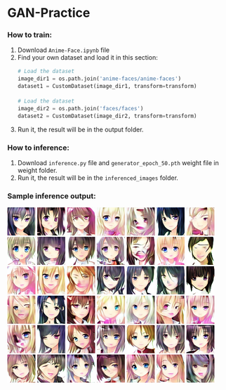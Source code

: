 # GAN-Practice

### How to train:
1. Download `Anime-Face.ipynb` file
2. Find your own dataset and load it in this section:
    ```python
    # Load the dataset
    image_dir1 = os.path.join('anime-faces/anime-faces')
    dataset1 = CustomDataset(image_dir1, transform=transform)
    
    # Load the dataset
    image_dir2 = os.path.join('faces/faces')
    dataset2 = CustomDataset(image_dir2, transform=transform)
    ```
3. Run it, the result will be in the output folder.

### How to inference:
1. Download `inference.py` file and `generator_epoch_50.pth` weight file in weight folder.
2. Run it, the result will be in the `inferenced_images` folder.

### Sample inference output:
![](inferenced_images/generated_image_0.png)
![](inferenced_images/generated_image_1.png)
![](inferenced_images/generated_image_2.png)
![](inferenced_images/generated_image_3.png)
![](inferenced_images/generated_image_4.png)
![](inferenced_images/generated_image_5.png)
![](inferenced_images/generated_image_6.png)
![](inferenced_images/generated_image_7.png)
![](inferenced_images/generated_image_8.png)
![](inferenced_images/generated_image_9.png)
![](inferenced_images/generated_image_10.png)
![](inferenced_images/generated_image_11.png)
![](inferenced_images/generated_image_12.png)
![](inferenced_images/generated_image_13.png)
![](inferenced_images/generated_image_14.png)
![](inferenced_images/generated_image_15.png)
![](inferenced_images/generated_image_16.png)
![](inferenced_images/generated_image_17.png)
![](inferenced_images/generated_image_18.png)
![](inferenced_images/generated_image_19.png)
![](inferenced_images/generated_image_20.png)
![](inferenced_images/generated_image_21.png)
![](inferenced_images/generated_image_22.png)
![](inferenced_images/generated_image_23.png)
![](inferenced_images/generated_image_24.png)
![](inferenced_images/generated_image_25.png)
![](inferenced_images/generated_image_26.png)
![](inferenced_images/generated_image_27.png)
![](inferenced_images/generated_image_28.png)
![](inferenced_images/generated_image_29.png)
![](inferenced_images/generated_image_30.png)
![](inferenced_images/generated_image_31.png)
![](inferenced_images/generated_image_32.png)
![](inferenced_images/generated_image_33.png)
![](inferenced_images/generated_image_34.png)
![](inferenced_images/generated_image_35.png)
![](inferenced_images/generated_image_36.png)
![](inferenced_images/generated_image_37.png)
![](inferenced_images/generated_image_38.png)
![](inferenced_images/generated_image_39.png)
![](inferenced_images/generated_image_40.png)
![](inferenced_images/generated_image_41.png)


